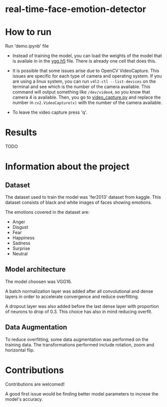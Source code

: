 # real-time-face-emotion-detector

# How to run

Run 'demo.ipynb' file

- Instead of training the model, you can load the weights of the model that is availale in in the [vgg.h5](/models/vgg.h5) file. There is already one cell that does this.

- It is possible that some issues arise due to OpenCV VideoCapture. This issues are specific for each type of camera and operating system. If you are using a linux system, you can run `v4l2-ctl --list-devices` on the terminal and see which is the number of the camera available. This command will output something like `/dev/video4`, so you know that camera 4 is available. Then, you go to [video_capture.py](/src/video_capture.py) and replace the number in `cv2.VideoCapture(x)` with the number of the camera available.

- To leave the video capture press 'q'.

# Results

TODO

# Information about the project

## Dataset

The dataset used to train the model was 'fer2013' dataset from kaggle. This dataset consists of black and white images of faces showing emotions.

The emotions covered in the dataset are:

- Anger
- Disgust
- Fear
- Happiness
- Sadness
- Surprise
- Neutral

## Model architecture

The model choosen was VGG16.

A batch normalization layer was added after all convolutional and dense layers in order to accelerate convergence and reduce overfitting.

A dropout layer was also added before the last dense layer with proportion of neurons to drop of 0.3. This choice has also in mind reducing overfit.

## Data Augmentation

To reduce overfitting, some data augmentation was performed on the training data. The transformations performed include rotation, zoom and horizontal flip.

# Contributions

Contributions are welcomed!

A good first issue would be finding better model parameters to increse the model's accuracy.